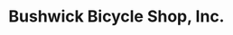 ---
title: "Bushwick Bicycle Shop, Inc."
url: /brooklyn/bushwick-bicycle-shop-inc/
shop: Fahrrad
---